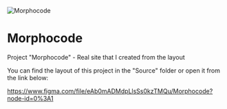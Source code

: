![Morphocode](https://telegra.ph/file/b5907b71003287a06b321.png)

# Morphocode

Project "Morphocode" - Real site that I created from the layout

You can find the layout of this project in the "Source" folder or open it from the link below:

https://www.figma.com/file/eAb0mADMdpLlsSs0kzTMQu/Morphocode?node-id=0%3A1